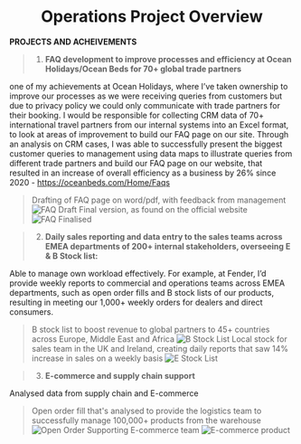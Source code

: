 <h1 align="center">Operations Project Overview</h1>

**PROJECTS AND ACHEIVEMENTS**

> 1) **FAQ development to improve processes and efficiency at Ocean Holidays/Ocean Beds for 70+ global trade partners**

one of my achievements at Ocean Holidays, where I’ve taken ownership to improve our processes as we were receiving queries from customers but due to privacy policy we could only communicate with trade partners for their booking. I would be responsible for collecting CRM data of 70+ international travel partners from our internal systems into an Excel format, to look at areas of improvement to build our FAQ page on our site. Through an analysis on CRM cases, I was able to successfully present the biggest customer queries to management using data maps to illustrate queries from different trade partners and build our FAQ page on our website, that resulted in an increase of overall efficiency as a business by 26% since 2020 - https://oceanbeds.com/Home/Faqs

> <h9 align="center">Drafting of FAQ page on word/pdf, with feedback from management</h9>
> ![FAQ Draft](https://user-images.githubusercontent.com/111752059/189680029-75a24cd4-e7ea-4eba-8501-2ff7d01fbf2a.png)
> <h11 align="center">Final version, as found on the official website</h11>
> ![FAQ Finalised](https://user-images.githubusercontent.com/111752059/189680456-1b91b4a3-185f-42b6-bc4d-4d895aa42490.png)


> 2) **Daily sales reporting and data entry to the sales teams across EMEA departments of 200+ internal stakeholders, overseeing E & B Stock list:** 

Able to manage own workload effectively. For example, at Fender, I’d provide weekly reports to commercial and operations teams across EMEA departments, such as open order fills and B stock lists of our products, resulting in meeting our 1,000+ weekly orders for dealers and direct consumers.

> B stock list to boost revenue to global partners to 45+ countries across Europe, Middle East and Africa
> ![B Stock List](https://user-images.githubusercontent.com/111752059/189683018-579f21d3-c0d3-4819-8927-8392ecf095d6.png)
> Local stock for sales team in the UK and Ireland, creating daily reports that saw 14% increase in sales on a weekly basis
> ![E Stock List](https://user-images.githubusercontent.com/111752059/189686626-f3d1594f-6c9a-45e0-83a3-8fbde878f56e.png)


> 3) **E-commerce and supply chain support**

Analysed data from supply chain and E-commerce

> Open order fill that's analysed to provide the logistics team to successfully manage 100,000+ products from the warehouse
> ![Open Order](https://user-images.githubusercontent.com/111752059/189697296-ff9f2c53-f19b-4bd7-b3b1-71eb54e80b82.png)
> Supporting E-commerce team
> ![E-commerce product](https://user-images.githubusercontent.com/111752059/189702583-37abc5ab-490b-4813-bdfc-af9b7a5b87b7.png)
